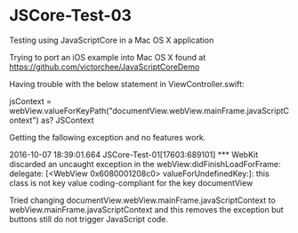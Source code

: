 # JSCore-Test-03
Testing using JavaScriptCore in a Mac OS X application

Trying to port an iOS example into Mac OS X found at https://github.com/victorchee/JavaScriptCoreDemo

Having trouble with the below statement in ViewController.swift:

jsContext = webView.valueForKeyPath("documentView.webView.mainFrame.javaScriptContext") as? JSContext

Getting the fallowing exception and no features work.

2016-10-07 18:39:01.664 JSCore-Test-01[17603:689101] *** WebKit discarded an uncaught exception in the webView:didFinishLoadForFrame: 
delegate: <NSUnknownKeyException> [<WebView 0x6080001208c0> valueForUndefinedKey:]: 
this class is not key value coding-compliant for the key documentView

Tried changing documentView.webView.mainFrame.javaScriptContext to webView.mainFrame.javaScriptContext and this removes the exception but buttons still do not trigger JavaScript code.
